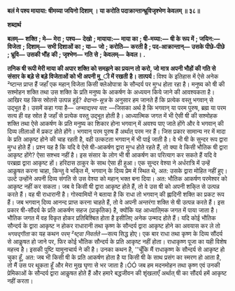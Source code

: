 **बलं मे पश्य मायाया: षीमय्या जयिनो दिशाम् ।** **या करोति पदाक्रान्तान्भ्रूविजृश्भेण केवलम् ॥ ३८॥** 

**शब्दार्थ** 

**बलम्—** **शक्ति** **; मे—** **मेरा** **; पश्य—** **देखो** **; मायाया:—** **माया का** **; षी-मय्या:—** **षी के रूप में** **; जयिन:—** **विजेता** **;** **दिशाम्—** **सभी दिशाओं का** **; या—** **जो** **; करोति—** **करती है** **; पद-आक्रान्तान्—** **उसके पीछे-पीछे** **; भ्रूवि—** **उसकी भौंह** **की** **; जृश्भेण—** **गति से** **; केवलम्—** **केवल।** **.** 

**तनिक षी रूपी मेरी माया की अपार शक्ति को समझने का प्रयत्न तो करो, जो मात्र** **अपनी भौहों की गति से संसार के बड़े से बड़े विजेताओं को भी अपनी मु_ी में रखती** **है।** **तात्पर्य :** विश्व के इतिहास में ऐसे अनेक ²ष्टान्त प्राप्त हैं जहाँ एक महान् विजेता किसी क्लेओपात्रा के सौन्दर्य पर मुग्ध होता रहा है। मनुष्य को षी की सश्मोहन शक्ति तथा उस शक्ति के प्रति मनुष्य के आकर्षण के अध्ययन किये जाने की आवश्यकता है। आखिर यह किस स्रोतसे उत्पन्न हुई? *वेदान्त-सूत्र* के अनुसार हम जानते हैं कि प्रत्येक वस्तु भगवान् से उद्भूत है। उसमें कहा गया है— *जन्माद्यस्य यत:* —जिसका अर्थ है कि भगवान् या परम पुरुष, ब्रह्म या परम सत्य ही वह स्रोत है जहाँ से प्रत्येक वस्तु उद्भूत होती है। आध्यात्मिक जगत में भी ऐसी षी की सश्मोहक शक्ति तथा ऐसे आकर्षण के प्रति मनुष्य का शिकार होना भगवान् में अवश्य पाए जाते होंगे और वे भगवान् की दिव्य लीलाओं में प्रकट होते होंगे। भगवान् परम पुरुष हैं अर्थात् परम नर हैं। जिस प्रकार सामान्य नर में मादा के प्रति आकृष्ट होने की चाह रहती है, वही उत्कटता भगवान् में भी पाई जाती है। वे भी षी के सुन्दर रूप द्वारा मुग्ध होते हैं। प्रश्न यह है कि यदि वे ऐसे षी-आकर्षण द्वारा मुग्ध होते रहते हैं, तो क्या वे किसी भौतिक षी द्वारा आकृष्ट होंगे? ऐसा सश्भव नहीं है। इस संसार के लोग भी षी आकर्षण का परित्याग कर सकते हैं यदि वे परब्रह्म द्वारा आकृष्ट हों। हरिदास ठाकुर के साथ ऐसा ही हुआ। एक सुन्दर वेश्या ने अर्धरात्रि में उन्हें आकॢषत करना चाहा, किन्तु वे भकि्त में, भगवान् के दिव्य प्रेम में स्थित थे, अत: उसके द्वारा मोहित नहीं हुए। उल्टे उन्होंने अपनी दिव्य संगति से उस वेश्या को महान् भक्त बना दिया। अत: भौतिक आकर्षण परमेश्वर को आकृष्ट नहीं कर सकता। जब वे किसी षी द्वारा आकृष्ट होते हैं, तो वे उस षी को अपनी शकि्त से उत्पन्न करते हैं। वह षी राधारानी है। गोस्वामियों ने बताया है कि राधा तो भगवान् की ह्लादिनी शक्ति का प्रकट रूप हैं। जब भगवान् दिव्य आनन्द प्राप्त करना चाहते हैं, तो वे अपनी अन्तरंगा शक्ति से षी उत्पन्न करते हैं। इस प्रकार षी-सौंदर्य के प्रति आकर्षण सहज (प्राकृतिक) है, क्योंकि यह आध्याति्मक जगत में पाया जाता है। भौतिक जगत में वह विकृत होकर प्रतिबिश्बित होता है इसीलिए अनेक उन्माद होते हैं। यदि कोई भौतिक सौन्दर्य के द्वारा आकृष्ट न होकर राधारानी तथा कृष्ण के सौन्दर्य द्वारा आकृष्ट होने का अवयास कर ले तो *भगवद्गीता* का यह कथन *परम् ²ष्ट्वा निवर्तते* —सत्य सिद्ध होए। एक बार राधा तथा कृष्ण के दिव्य सौंदर्य से आकॢषत हो जाने पर, फिर कोई भौतिक सौन्दर्य के प्रति आकृष्ट नहीं होता। राधाकृष्ण पूजा का यही विशेष महत्त्व है। इसकी पुष्टि यामुनाचार्य ने की है। उनका कथन है, ''चूँकि मैं राधाकृष्ण के सौन्दर्य से आकृष्ट हो चुका हूँ, अत: जब भी किसी षी के प्रति आकर्षण होता है या किसी षी के साथ प्रसंग का स्मरण हो आता है, तो मैं उस पर थूकता हूँ और मेरा मुख घृणा से भर जाता है।ÓÓ जब हम मदनमोहन तथा कृष्ण एवं उनकी प्रेमिकाओं के सौन्दर्य द्वारा आकॢषत होते हैं और हमारे बद्धजीवन की शृंखलाएँ अर्थात् षी का सौंदर्य हमें आकृष्ट नहीं करता।  